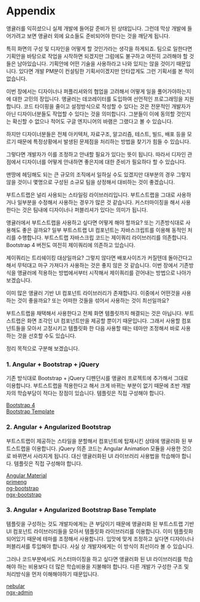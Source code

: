 # Appendix

앵귤러를 익히셨으니 실제 개발에 들어갈 준비가 된 상태입니다. 그런데 막상 개발에 들어가려고 보면 앵귤러 외에 요소들도 준비되어야 한다는 것을 깨닫게 됩니다. 

특히 화면의 구성 및 디자인을 어떻게 할 것인가라는 생각을 하게되죠. 팀으로 일한다면 기획안을 바탕으로 작업을 시작하면 되겠지만 그럼에도 불구하고 여전히 고려해야 할 것들은 남아있습니다. 기획안에 어떤 기술을 사용하라고 나와 있지는 않을 것이기 때문입니다. 있다면 개발 PM분이 컨설팅한 기획서이겠지만 안타깝게도 그런 기획서를 본 적이 없습니다.

이번 장에서는 디자이너나 퍼플리셔와의 협업을 고려해서 어떻게 일을 풀어가야하는지에 대한 고민의 장입니다. 앵귤러는 데코레이터를 도입하여 선언적인 프로그래밍을 지원합니다. 코드 타이핑을 줄이고 설정방식으로 작성할 수 있다는 것은 전문적인 개발자가 아닌 디자이너분들도 작업할 수 있다는 것을 의미합니다. 그분들이 이에 동의할 것인지는 확신할 수 없으나 적어도 구글 엔지니어의 바램은 그랬다고 볼 수 있습니다.

하지만 디자이너분들은 전체 아키텍처, 자료구조, 알고리즘, 테스트, 빌드, 배포 등을 모르기 때문에 특정상황에서 발생된 문제점을 처리하는 방법을 찾기가 힘들 수 있습니다. 

그렇다면 개발자가 이를 조정하고 안내할 필요가 있다는 뜻이 됩니다. 따라서 디자인 관점에서 디자이너를 어떻게 안내하면 좋은지에 대한 준비가 필요하다 할 수 있습니다.

맨땅에 헤딩해도 되는 큰 규모의 조직에서 일하실 수도 있겠지만 대부분의 경우 그렇지 않을 것이니 몇명으로 구성된 소규모 팀을 상정해서 대비하는 것이 좋겠습니다. 

부트스트랩은 널리 사용되는 스타일링 라이브러리입니다. 부트스트랩을 그대로 사용하거나 일부분을 수정해서 사용하는 경우가 많은 것 같습니다. 커스터마이징을 해서 사용한다는 것은 팀내에 디자이너나 퍼블리셔가 있다는 의미가 됩니다. 

앵귤러에서 부트스트랩을 사용하고 싶다면 어떻게 해야 할까요? 또는 기존방식대로 사용해도 좋은 걸까요? 일부 부트스트랩 UI 컴포넌트는 자바스크립트를 이용해 동적인 처리를 수행합니다. 부트스트랩 자바스크립 코드는 제이쿼리 라이브러리를 의존합니다. Bootstrap 4 버전도 여전히 제이쿼리에 의존하고 있습니다. 

제이쿼리는 트리쉐이킹 대상일까요? 그렇지 않다면 배포사이즈가 커질텐데 돌아간다고 해서 무턱대고 마구 가져다가 사용하는 것은 좋지 않은 것 같습니다. 이번 장에서 기존방식을 앵귤러에 적용하는 방법에서부터 시작해서 제이쿼리를 걷어내는 방법으로 나아가 보겠습니다. 

이미 많은 앵귤러 기반 UI 컴포넌트 라이브러리가 존재합니다. 이중에서 어떤것을 사용하는 것이 좋을까요? 또는 어떠한 것들을 섞어서 사용하는 것이 최선일까요? 

부트스트랩을 채택해서 사용한다고 전체 화면 템플릿까지 해결되는 것은 아닙니다. 부트스트랩은 화면 조각인 UI 컴포넌트만을 제공할 뿐이기 때문입니다. 그래서 사용할 컴포넌트들을 모아서 고정시키고 템플릿화 한 다음 사용할 때는 테마만 조정해서 바로 사용하는 것을 선호할 수도 있습니다.

정리 목적으로 구분해 보겠습니다.

### 1. Angular + Bootstrap + jQuery  

기존 방식대로 Bootstrap + jQuery 디펜던시를 앵귤러 프로젝트에 추가해서 그대로 이용합니다. 부트스트랩을 적용한다고 해서 크게 바뀌는 부분이 없기 때문에 초반 개발자의 학습부담이 적다는 장점이 있습니다. 템플릿은 직접 구성해야 합니다. 

[Bootstrap 4](angular-bootstrap.md)  
[Bootstrap Template](bootstrap-template.md)  

### 2. Angular + Angularized Bootstrap  

부트스트랩이 제공하는 스타일을 분할해서 컴포넌트에 탑재시킨 상태에 앵귤러화 된 부트스트랩을 이용합니다. jQuery 의존 코드는 Angular Animation 모듈을 사용한 것으로 바뀌면서 사라지게 됩니다. 대신 앵귤러화된 UI 라이브러리 사용법을 학습해야 합니다. 템플릿은 직접 구성해야 합니다. 

[Angular Material](angular-material.md)  
[primeng](primeng.md)  
[ng-bootstrap](ng-bootstrap.md)  
[ngx-bootstrap](ngx-bootstrap.md)  

### 3. Angular + Angularized Bootstrap Base Template  

템플릿을 구성하는 것도 개발자에게는 큰 부담이기 때문에 앵귤러화 된 부트스트랩 기반 UI 컴포넌트 라이브러리들을 모아서 템플릿화 라이브러리를 이용합니다. 이미 템플릿화 되어있기 때문에 테마를 조정해서 사용합니다. 입맛에 맞게 조정하고 싶다면 디자이너나 퍼블리셔를 투입해야 합니다. 사실 상 개발자에게는 이 방식이 최선이라 볼 수 있습니다. 

그러나 코드부분에서도 커스터마이징을 하고 싶다면 앵귤러화 된 UI 라이브러리를 학습해야 하는 비용보다 더 많은 학습비용을 지불해야 합니다. 다른 개발가 구성한 구조 및 처리방식을 먼저 이해해야하기 때문입니다.

[nebular](nebular.md)  
[ngx-admin](ngx-admin.md)  
